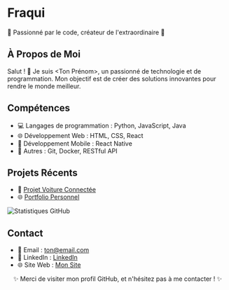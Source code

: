 # Fraqui

🌟 Passionné par le code, créateur de l'extraordinaire 🚀

<!-- À Propos de Moi -->
## À Propos de Moi
Salut ! 👋 Je suis <Ton Prénom>, un passionné de technologie et de programmation. Mon objectif est de créer des solutions innovantes pour rendre le monde meilleur.

<!-- Compétences -->
## Compétences
- 💻 Langages de programmation : Python, JavaScript, Java
- 🌐 Développement Web : HTML, CSS, React
- 📱 Développement Mobile : React Native
- 🚀 Autres : Git, Docker, RESTful API

<!-- Projets Récents -->
## Projets Récents
- 🚗 [Projet Voiture Connectée](<lien_projet_voiture>)
- 🌐 [Portfolio Personnel](<lien_portfolio>)

<!-- Stats GitHub -->
![Statistiques GitHub](https://github-readme-stats.vercel.app/api?username=<ton_nom_utilisateur>&show_icons=true&hide_border=true&count_private=true&theme=radical)

<!-- Contact -->
## Contact
- 📧 Email : <ton@email.com>
- 💼 LinkedIn : [LinkedIn](<lien_profil_linkedin>)
- 🌐 Site Web : [Mon Site](<lien_vers_ton_site_web>)

<!-- Emoji Fun -->
<p align="center">
  ✨ Merci de visiter mon profil GitHub, et n'hésitez pas à me contacter ! ✨
</p>
